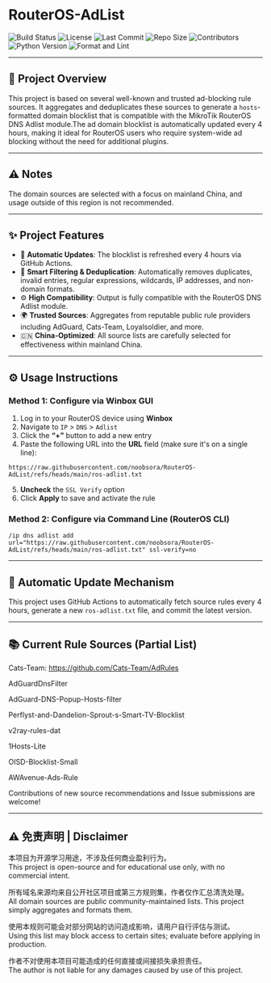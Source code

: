 # RouterOS-AdList

![Build Status](https://github.com/noobsora/RouterOS-AdList/actions/workflows/generate_adlist.yml/badge.svg)
![License](https://img.shields.io/badge/license-MIT-green.svg)
![Last Commit](https://img.shields.io/github/last-commit/noobsora/RouterOS-AdList.svg)
![Repo Size](https://img.shields.io/github/repo-size/noobsora/RouterOS-AdList.svg)
![Contributors](https://img.shields.io/github/contributors/noobsora/RouterOS-AdList.svg)
![Python Version](https://img.shields.io/badge/python-3.11-blue)
![Format and Lint](https://github.com/noobsora/RouterOS-AdList/actions/workflows/format-and-lint.yml/badge.svg)

---

## 📢 Project Overview

This project is based on several well-known and trusted ad-blocking rule sources. It aggregates and deduplicates these sources to generate a `hosts`-formatted domain blocklist that is compatible with the MikroTik RouterOS DNS Adlist module.The ad domain blocklist is automatically updated every 4 hours, making it ideal for RouterOS users who require system-wide ad blocking without the need for additional plugins.

---

## ⚠️ Notes

The domain sources are selected with a focus on mainland China, and usage outside of this region is not recommended.

---

## ✨ Project Features

* 🔄 **Automatic Updates**: The blocklist is refreshed every 4 hours via GitHub Actions.
* 🧹 **Smart Filtering & Deduplication**: Automatically removes duplicates, invalid entries, regular expressions, wildcards, IP addresses, and non-domain formats.
* ⚙️ **High Compatibility**: Output is fully compatible with the RouterOS DNS Adlist module.
* 🌍 **Trusted Sources**: Aggregates from reputable public rule providers including AdGuard, Cats-Team, Loyalsoldier, and more.
* 🇨🇳 **China-Optimized**: All source lists are carefully selected for effectiveness within mainland China.

---

## ⚙️ Usage Instructions

### Method 1: Configure via Winbox GUI

1. Log in to your RouterOS device using **Winbox**
2. Navigate to `IP` > `DNS` > `Adlist`
3. Click the **“+”** button to add a new entry
4. Paste the following URL into the **URL** field (make sure it's on a single line):
```
https://raw.githubusercontent.com/noobsora/RouterOS-AdList/refs/heads/main/ros-adlist.txt
```
5. **Uncheck** the `SSL Verify` option
6. Click **Apply** to save and activate the rule

### Method 2: Configure via Command Line (RouterOS CLI)

```shell
/ip dns adlist add url="https://raw.githubusercontent.com/noobsora/RouterOS-AdList/refs/heads/main/ros-adlist.txt" ssl-verify=no
```

---

## 🔄 Automatic Update Mechanism

This project uses GitHub Actions to automatically fetch source rules every 4 hours, generate a new `ros-adlist.txt` file, and commit the latest version.

---

## 📚 Current Rule Sources (Partial List)
Cats-Team: https://github.com/Cats-Team/AdRules

AdGuardDnsFilter

AdGuard-DNS-Popup-Hosts-filter

Perflyst-and-Dandelion-Sprout-s-Smart-TV-Blocklist

v2ray-rules-dat

1Hosts-Lite

OISD-Blocklist-Small

AWAvenue-Ads-Rule

Contributions of new source recommendations and Issue submissions are welcome!

---

## ⚠️ 免责声明 | Disclaimer
本项目为开源学习用途，不涉及任何商业盈利行为。  
This project is open-source and for educational use only, with no commercial intent.  

所有域名来源均来自公开社区项目或第三方规则集，作者仅作汇总清洗处理。  
All domain sources are public community-maintained lists. This project simply aggregates and formats them.  

使用本规则可能会对部分网站的访问造成影响，请用户自行评估与测试。  
Using this list may block access to certain sites; evaluate before applying in production.  

作者不对使用本项目可能造成的任何直接或间接损失承担责任。  
The author is not liable for any damages caused by use of this project.
